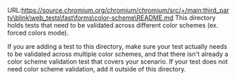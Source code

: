 URL:https://source.chromium.org/chromium/chromium/src/+/main:third_party\blink\web_tests\fast\forms\color-scheme\README.md
This directory holds tests that need to be validated across different color schemes (ex. forced colors mode).

If you are adding a test to this directory, make sure your test actually needs to be validated across multiple color schemes, and that there isn't already a color scheme validation test that covers your scenario. If your test does not need color scheme validation, add it outside of this directory.